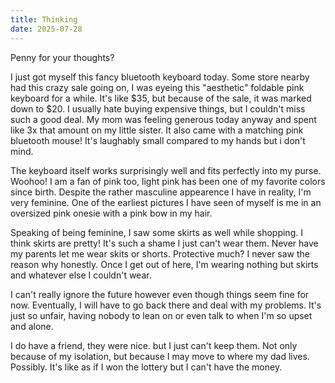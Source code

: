```yaml
---
title: Thinking
date: 2025-07-28
---
```

Penny for your thoughts?

I just got myself this fancy bluetooth keyboard today. Some store nearby had this crazy sale going on, I was eyeing this "aesthetic" foldable pink keyboard for a while. It's like $35, but because of the sale, it was marked down to $20. I usually hate buying expensive things, but I couldn't miss such a good deal. My mom was feeling generous today anyway and spent like 3x that amount on my little sister. It also came with a matching pink bluetooth mouse! It's laughably small compared to my hands but i don't mind.

The keyboard itself works surprisingly well and fits perfectly into my purse. Woohoo! I am a fan of pink too, light pink has been one of my favorite colors since birth. Despite the rather masculine appearence I have in reality, I'm very feminine. One of the earliest pictures I have seen of myself is me in an oversized pink onesie with a pink bow in my hair.

Speaking of being feminine, I saw some skirts as well while shopping. I think skirts are pretty! It's such a shame I just can't wear them. Never have my parents let me wear skits or shorts. Protective much? I never saw the reason why honestly. Once I get out of here, I'm wearing nothing but skirts and whatever else I couldn't wear.

I can't really ignore the future however even though things seem fine for now. Eventually, I will have to go back there and deal with my problems. It's just so unfair, having nobody to lean on or even talk to when I'm so upset and alone. 

I do have a friend, they were nice. but I just can't keep them. Not only because of my isolation, but because I may move to where my dad lives. Possibly. It's like as if I won the lottery but I can't have the money.


